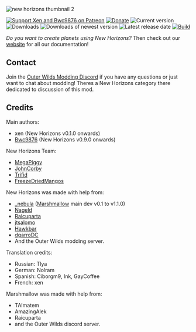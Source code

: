 ![new horizons thumbnail 2](https://user-images.githubusercontent.com/22628069/154112130-b777f618-245f-44c9-9408-e11141fc5fde.png)


[![Support Xen and Bwc9876 on Patreon](https://img.shields.io/endpoint.svg?url=https%3A%2F%2Fshieldsio-patreon.vercel.app%2Fapi%3Fusername%3Downh%26type%3Dpatrons&style=flat)](https://patreon.com/ownh)
[![Donate](https://img.shields.io/badge/Donate-PayPal-blue.svg)](https://www.paypal.com/paypalme/xen42)
![Current version](https://img.shields.io/github/manifest-json/v/xen-42/outer-wilds-new-horizons?color=gree&filename=NewHorizons%2Fmanifest.json)
![Downloads](https://img.shields.io/github/downloads/xen-42/outer-wilds-new-horizons/total)
![Downloads of newest version](https://img.shields.io/github/downloads/xen-42/outer-wilds-new-horizons/latest/total)
![Latest release date](https://img.shields.io/github/release-date/xen-42/outer-wilds-new-horizons)
[![Build](https://github.com/xen-42/outer-wilds-new-horizons/actions/workflows/build.yaml/badge.svg)](https://github.com/xen-42/outer-wilds-new-horizons/actions/workflows/build.yaml)

*Do you want to create planets using New Horizons?* Then check out our [website](https://nh.outerwildsmods.com/) for all our documentation!

## Contact
Join the [Outer Wilds Modding Discord](https://discord.gg/MvbCbBz6Q6) if you have any questions or just want to chat about modding! Theres a New Horizons category there dedicated to discussion of this mod.

## Credits
Main authors:
- xen (New Horizons v0.1.0 onwards)
- [Bwc9876](https://github.com/Bwc9876) (New Horizons v0.9.0 onwards)

New Horizons Team:
- [MegaPiggy](https://github.com/MegaPiggy)
- [JohnCorby](https://github.com/JohnCorby) 
- [Trifid](https://github.com/TerrificTrifid)
- [FreezeDriedMangos](https://github.com/FreezeDriedMangos)

New Horizons was made with help from:
- [_nebula](https://github.com/misternebula) ([Marshmallow](https://github.com/misternebula/Marshmallow) main dev v0.1 to v1.1.0)
- [Nageld](https://github.com/Nageld)
- [Raicuparta](https://github.com/Raicuparta)
- [jtsalomo](https://github.com/jtsalomo)
- [Hawkbar](https://github.com/Hawkbat)
- [dgarroDC](https://github.com/dgarroDC)
- And the Outer Wilds modding server.

Translation credits:
- Russian: Tlya
- German: Nolram
- Spanish: Ciborgm9, Ink, GayCoffee
- French: xen

Marshmallow was made with help from:
- TAImatem
- AmazingAlek
- Raicuparta
- and the Outer Wilds discord server.
